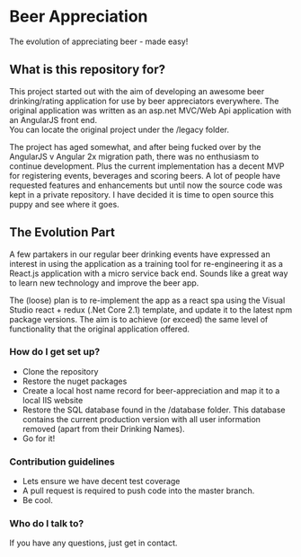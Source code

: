 # Beer Appreciation #

The evolution of appreciating beer - made easy!

## What is this repository for?

This project started out with the aim of developing an awesome beer drinking/rating application for use by beer appreciators everywhere.
The original application was written as an asp.net MVC/Web Api application with an AngularJS front end.  
You can locate the original project under the /legacy folder.

The project has aged somewhat, and after being fucked over by the AngularJS v Angular 2x migration path, there was no enthusiasm to continue development. Plus the current implementation has a decent MVP for registering events, beverages and scoring beers.  A lot of people have requested features and enhancements but until now the source code was kept in a private repository.  I have decided it is time to open source this puppy and see where it goes.
 
## The Evolution Part

A few partakers in our regular beer drinking events have expressed an interest in using the application as a training tool for re-engineering it as a React.js application with a micro service back end.  Sounds like a great way to learn new technology and improve the beer app.

The (loose) plan is to re-implement the app as a react spa using the Visual Studio react + redux (.Net Core 2.1) template, and update it to the latest npm package versions.  The aim is to achieve (or exceed) the same level of functionality that the original application offered.

### How do I get set up?

* Clone the repository
* Restore the nuget packages
* Create a local host name record for beer-appreciation and map it to a local IIS website
* Restore the SQL database found in the /database folder.  This database contains the current production version with all user information removed (apart from their Drinking Names).
* Go for it!

### Contribution guidelines

* Lets ensure we have decent test coverage
* A pull request is required to push code into the master branch.
* Be cool.

### Who do I talk to?

If you have any questions, just get in contact.
